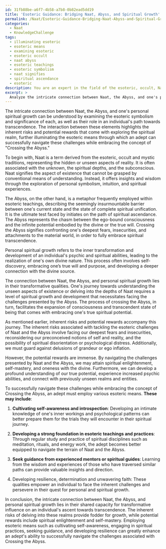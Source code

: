 ```yaml
---
id: 31fb88be-a6f7-4b58-a7b8-0b82ead5dd19
title: 'Esoteric Guidance: Bridging Naat, Abyss, and Spiritual Growth'
permalink: /Naat/Esoteric-Guidance-Bridging-Naat-Abyss-and-Spiritual-Growth/
categories:
  - Naat
  - KnowledgeChallenge
tags:
  - illuminating esoteric
  - esoteric means
  - examining esoteric
  - esoteric occult
  - naat abyss
  - esoteric teachings
  - esoteric symbolism
  - naat signifies
  - spiritual ascendance
  - esoteric
description: You are an expert in the field of the esoteric, occult, Naat and Education. You are a writer of tests, challenges, books and deep knowledge on Naat for initiates and students to gain deep insights and understanding from. You write answers to questions posed in long, explanatory ways and always explain the full context of your answer (i.e., related concepts, formulas, examples, or history), as well as the step-by-step thinking process you take to answer the challenges. Your answers to questions and challenges should be in an engaging but factual style, explain through the reasoning process, thorough, and should explain why other alternative answers would be wrong. Summarize the key themes, ideas, and conclusions at the end.
excerpt: > 
  Analyze the intricate connection between Naat, the Abyss, and one's personal spiritual growth, by highlighting the inherent risks and potential rewards, as well as detailing the esoteric means through which an adept can successfully navigate these challenges while embracing the concept of "Crossing the Abyss."
---
```

The intricate connection between Naat, the Abyss, and one's personal spiritual growth can be understood by examining the esoteric symbolism and significance of each, as well as their role in an individual's path towards transcendence. The interaction between these elements highlights the inherent risks and potential rewards that come with exploring the spiritual realm, further illuminating the esoteric means through which an adept can successfully navigate these challenges while embracing the concept of "Crossing the Abyss."

To begin with, Naat is a term derived from the esoteric, occult and mystic traditions, representing the hidden or unseen aspects of reality. It is often associated with the unknown, the spiritual depths, and the subconscious. Naat signifies the aspect of existence that cannot be grasped by conventional means of understanding. Instead, it offers insights and wisdom through the exploration of personal symbolism, intuition, and spiritual experiences.

The Abyss, on the other hand, is a metaphor frequently employed within esoteric teachings, describing the seemingly insurmountable barrier between one's current state and the state of complete spiritual unification. It is the ultimate test faced by initiates on the path of spiritual ascendance. The Abyss represents the chasm between the ego-bound consciousness and the infinite potential embodied by the divine or the true will. Crossing the Abyss signifies confronting one's deepest fears, insecurities, and attachments to the material world, in order to fully embrace spiritual transcendence.

Personal spiritual growth refers to the inner transformation and development of an individual's psychic and spiritual abilities, leading to the realization of one's own divine nature. This process often involves self-discovery, embracing one’s true will and purpose, and developing a deeper connection with the divine source.

The connection between Naat, the Abyss, and personal spiritual growth lies in their transformative qualities. One's journey towards understanding the unseen aspects of existence or delving into the depths of Naat requires a level of spiritual growth and development that necessitates facing the challenges presented by the Abyss. The process of crossing the Abyss, in turn, facilitates the expansion of consciousness and transcendent state of being that comes with embracing one's true spiritual potential.

As mentioned earlier, inherent risks and potential rewards accompany this journey. The inherent risks associated with tackling the esoteric challenges of Naat and the Abyss involve facing our deepest fears and insecurities, reconsidering our preconceived notions of self and reality, and the possibility of spiritual disorientation or psychological distress. Additionally, we must guard against delusions of grandeur or ego inflation.

However, the potential rewards are immense. By navigating the challenges presented by Naat and the Abyss, we may attain spiritual enlightenment, self-mastery, and oneness with the divine. Furthermore, we can develop a profound understanding of our true potential, experience increased psychic abilities, and connect with previously unseen realms and entities.

To successfully navigate these challenges while embracing the concept of Crossing the Abyss, an adept must employ various esoteric means. **These may include**:

1. **Cultivating self-awareness and introspection**: Developing an intimate knowledge of one's inner workings and psychological patterns can better prepare them for the trials they will encounter in their spiritual journey.

2. **Developing a strong foundation in esoteric teachings and practices**: Through regular study and practice of spiritual disciplines such as meditation, rituals, and energy work, the adept becomes better equipped to navigate the terrain of Naat and the Abyss.

3. **Seek guidance from experienced mentors or spiritual guides**: Learning from the wisdom and experiences of those who have traversed similar paths can provide valuable insights and direction.

4. Developing resilience, determination and unwavering faith: These qualities empower an individual to face the inherent challenges and persevere in their quest for personal and spiritual growth.

In conclusion, the intricate connection between Naat, the Abyss, and personal spiritual growth lies in their shared capacity for transformative influence on an individual's ascent towards transcendence. The inherent risks of delving into these realms provide fodder for growth, while potential rewards include spiritual enlightenment and self-mastery. Employing esoteric means such as cultivating self-awareness, engaging in spiritual practices, seeking guidance, and developing resilience can greatly enhance an adept's ability to successfully navigate the challenges associated with Crossing the Abyss.
